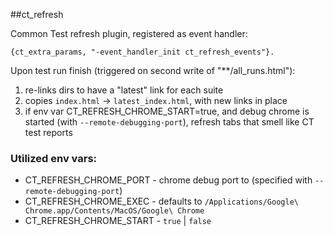 ##ct_refresh

Common Test refresh plugin, registered as event handler:
```
{ct_extra_params, "-event_handler_init ct_refresh_events"}.
```

Upon test run finish (triggered on second write of "**/all_runs.html"):

1. re-links dirs to have a "latest" link for each suite
2. copies `index.html` -> `latest_index.html`, with new links in place
3. if env var CT_REFRESH_CHROME_START=true, and debug chrome is started (with `--remote-debugging-port`), refresh tabs that smell like CT test reports

### Utilized env vars:
* CT_REFRESH_CHROME_PORT - chrome debug port to (specified with `--remote-debugging-port`)
* CT_REFRESH_CHROME_EXEC - defaults to `/Applications/Google\ Chrome.app/Contents/MacOS/Google\ Chrome`
* CT_REFRESH_CHROME_START - `true` | `false`

